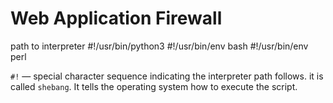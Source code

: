 # Web Application Firewall
path to interpreter
#!/usr/bin/python3
#!/usr/bin/env bash
#!/usr/bin/env perl

`#!` — special character sequence indicating the interpreter path follows. it is called `shebang`. It tells the operating system how to execute the script.